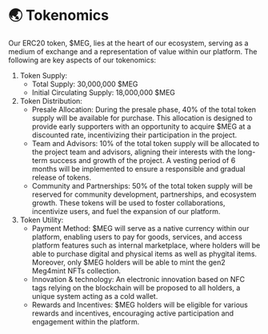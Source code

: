 # 🌏 Tokenomics

Our ERC20 token, $MEG, lies at the heart of our ecosystem, serving as a medium of exchange and a representation of value within our platform. The following are key aspects of our tokenomics:

1. Token Supply:
   * Total Supply: 30,000,000 $MEG
   * Initial Circulating Supply: 18,000,000 $MEG
2. Token Distribution:
   * Presale Allocation: During the presale phase, 40% of the total token supply will be available for purchase. This allocation is designed to provide early supporters with an opportunity to acquire $MEG at a discounted rate, incentivizing their participation in the project.
   * Team and Advisors: 10% of the total token supply will be allocated to the project team and advisors, aligning their interests with the long-term success and growth of the project. A vesting period of 6 months will be implemented to ensure a responsible and gradual release of tokens.
   * Community and Partnerships: 50% of the total token supply will be reserved for community development, partnerships, and ecosystem growth. These tokens will be used to foster collaborations, incentivize users, and fuel the expansion of our platform.
3. Token Utility:
   * Payment Method: $MEG will serve as a native currency within our platform, enabling users to pay for goods, services, and access platform features such as internal marketplace, where holders will be able to purchase digital and physical items as well as phygital items. Moreover, only $MEG holders will be able to mint the gen2 Meg4mint NFTs collection.
   * Innovation & technology: An electronic innovation based on NFC tags relying on the blockchain will be proposed to all holders, a unique system acting as a cold wallet.
   * Rewards and Incentives: $MEG holders will be eligible for various rewards and incentives, encouraging active participation and engagement within the platform.
